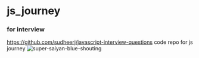 # js_journey
### for interview 
https://github.com/sudheerj/javascript-interview-questions
code repo for js journey 
![super-saiyan-blue-shouting](https://github.com/Tomhawkstorm55557/js_journey/assets/77274104/5fe94527-1cf6-4897-98a8-f91f43ffc3f1)
